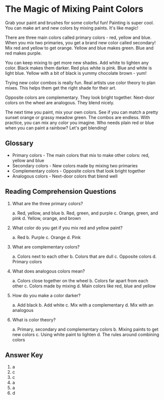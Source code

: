 # The Magic of Mixing Paint Colors

Grab your paint and brushes for some colorful fun! Painting is super cool. You can make art and new colors by mixing paints. It's like magic!

There are three main colors called primary colors - red, yellow and blue. When you mix two primaries, you get a brand new color called secondary! Mix red and yellow to get orange. Yellow and blue makes green. Blue and red makes purple.

You can keep mixing to get more new shades. Add white to lighten any color. Black makes them darker. Red plus white is pink. Blue and white is light blue. Yellow with a bit of black is yummy chocolate brown - yum!

Trying new color combos is really fun. Real artists use color theory to plan mixes. This helps them get the right shade for their art.

Opposite colors are complementary. They look bright together. Next-door colors on the wheel are analogous. They blend nicely.

The next time you paint, mix your own colors. See if you can match a pretty sunset orange or grassy meadow green. The combos are endless. With practice, you can mix any color you imagine. Who needs plain red or blue when you can paint a rainbow? Let's get blending!

## Glossary

- Primary colors - The main colors that mix to make other colors: red, yellow and blue
- Secondary colors - New colors made by mixing two primaries
- Complementary colors - Opposite colors that look bright together
- Analogous colors - Next-door colors that blend well

## Reading Comprehension Questions

1. What are the three primary colors?

   a. Red, yellow, and blue
   b. Red, green, and purple
   c. Orange, green, and pink
   d. Yellow, orange, and brown

2. What color do you get if you mix red and yellow paint?

   a. Red
   b. Purple
   c. Orange
   d. Pink

3. What are complementary colors?

   a. Colors next to each other
   b. Colors that are dull
   c. Opposite colors
   d. Primary colors

4. What does analogous colors mean?

   a. Colors close together on the wheel
   b. Colors far apart from each other
   c. Colors made by mixing
   d. Main colors like red, blue and yellow

5. How do you make a color darker?

   a. Add black
   b. Add white
   c. Mix with a complementary
   d. Mix with an analogous

6. What is color theory?

   a. Primary, secondary and complementary colors
   b. Mixing paints to get new colors
   c. Using white paint to lighten
   d. The rules around combining colors

## Answer Key

1. a
2. c
3. c
4. a
5. a
6. d
